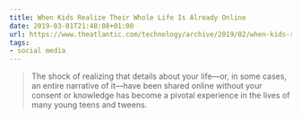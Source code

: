 ```yaml
---
title: When Kids Realize Their Whole Life Is Already Online
date: 2019-03-01T21:48:08+01:00
url: https://www.theatlantic.com/technology/archive/2019/02/when-kids-realize-their-whole-life-already-online/582916/
tags:
- social media
---
```

> The shock of realizing that details about your life—or, in some cases, an entire narrative of it—have been shared online without your consent or knowledge has become a pivotal experience in the lives of many young teens and tweens.
